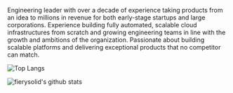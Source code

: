 Engineering leader with over a decade of experience taking products from an idea to millions in revenue for both early-stage startups and large corporations. Experience building fully automated, scalable cloud infrastructures from scratch and growing engineering teams in line with the growth and ambitions of the organization. Passionate about building scalable platforms and delivering exceptional products that no competitor can match.

![Top Langs](https://github-readme-stats.vercel.app/api/top-langs/?username=fierysolid&hide=css,html)

![fierysolid's github stats](https://github-readme-stats.vercel.app/api?username=fierysolid&count_private=true&show_icons=true&theme=onedark)
